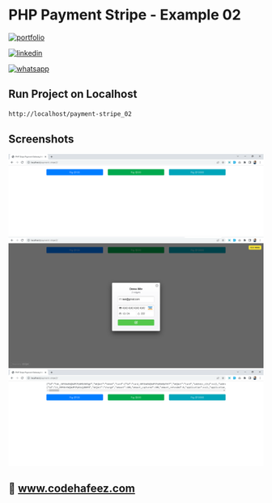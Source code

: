# PHP Payment Stripe - Example 02

[![portfolio](https://img.shields.io/badge/my_portfolio-000?style=for-the-badge&logo=ko-fi&logoColor=white)](https://www.codehafeez.com/)

[![linkedin](https://img.shields.io/badge/linkedin-0A66C2?style=for-the-badge&logo=linkedin&logoColor=white)](https://www.linkedin.com/in/codehafeez/)

[![whatsapp](https://img.shields.io/badge/whatsapp-GREEN?style=for-the-badge&logo=whatsapp&logoColor=white)](https://api.whatsapp.com/send?phone=923123349398)


## Run Project on Localhost

```bash
http://localhost/payment-stripe_02
```    

## Screenshots
![](https://raw.githubusercontent.com/codehafeez/payment-stripe_02/main/Screenshots/Output-01.png)
![](https://raw.githubusercontent.com/codehafeez/payment-stripe_02/main/Screenshots/Output-02.png)
![](https://raw.githubusercontent.com/codehafeez/payment-stripe_02/main/Screenshots/Output-03.png)


## 🔗 www.codehafeez.com
